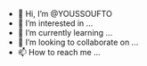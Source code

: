 - 👋 Hi, I’m @YOUSSOUFTO
- 👀 I’m interested in ...
- 🌱 I’m currently learning ...
- 💞️ I’m looking to collaborate on ...
- 📫 How to reach me ...

<!---
YOUSSOUFTO/YOUSSOUFTO is a ✨ special ✨ repository because its `README.md` (this file) appears on your GitHub profile.
You can click the Preview link to take a look at your changes.
--->
